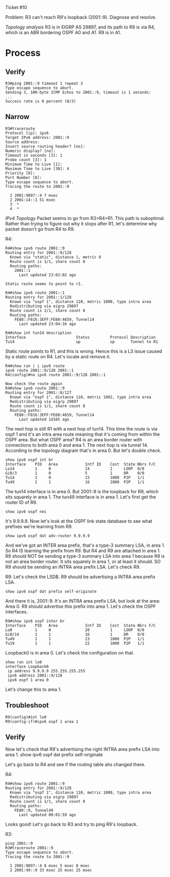 Ticket #10

Problem: R3 can't reach R9's loopback (2001::9). Diagnose and resolve.

*Topology analysis* R3 is in EIGRP AS 29897, and its path to R9 is via R4, which is an ABR bordering OSPF A0 and A1. R9 is in A1.

Process
===
Verify
---
```
R3#ping 2001::9 timeout 1 repeat 3
Type escape sequence to abort.
Sending 3, 100-byte ICMP Echos to 2001::9, timeout is 1 seconds:
...
Success rate is 0 percent (0/3)
```

Narrow
---
```
R3#traceroute         
Protocol [ip]: ipv6
Target IPv6 address: 2001::9
Source address: 
Insert source routing header? [no]: 
Numeric display? [no]: 
Timeout in seconds [3]: 1
Probe count [3]: 1
Minimum Time to Live [1]: 
Maximum Time to Live [30]: 4
Priority [0]: 
Port Number [0]: 
Type escape sequence to abort.
Tracing the route to 2001::9

  1 2001:9897::4 7 msec
  2 2001:14::1 51 msec
  3  * 
  4  * 
```

*IPv4 Topology* Packet seems to go from R3>R4>R1. This path is suboptimal. Rather than trying to figure out why it stops after R1, let's determine why packet doesn't go from R4 to R9.

R4:
```
R4#show ipv6 route 2001::9
Routing entry for 2001::9/128
  Known via "static", distance 1, metric 0
  Route count is 1/1, share count 0
  Routing paths:
    2001::1
      Last updated 23:02:02 ago

Static route seems to point to r1.

R4#show ipv6 route 2001::1 
Routing entry for 2001::1/128
  Known via "ospf 1", distance 110, metric 1000, type intra area
  Redistributing via eigrp 29897
  Route count is 1/1, share count 0
  Routing paths:
    FE80::F816:3EFF:FE60:4659, Tunnel14
      Last updated 23:04:16 ago

R4#show int tun14 description 
Interface                      Status         Protocol Description
Tu14                           up             up       Tunnel to R1
```

Static route points to R1, and this is wrong. Hence this is a L3 issue caused by a static route on R4. Let's locate and remove it.

```
R4#show run | i ipv6 route 
ipv6 route 2001::9/128 2001::1
R4(config)#no ipv6 route 2001::9/128 2001::1

Now check the route again
R4#show ipv6 route 2001::9
Routing entry for 2001::8/127
  Known via "ospf 1", distance 110, metric 1002, type intra area
  Redistributing via eigrp 29897
  Route count is 1/1, share count 0
  Routing paths:
    FE80::F816:3EFF:FE60:4659, Tunnel14
      Last updated 1d16h ago
```

The next hop is still R1 with a next hop of tun14. This time the route is via ospf 1 and it's an intra area route meaning that it's coming from within the OSPF area. But what OSPF area? R4 is an area border router with connections to both area 0 and area 1.  The next hop is via tunnel 14. According to the topology diagram that's in area 0. But let's double check.

```
show ipv6 ospf int br
Interface    PID   Area            Intf ID    Cost  State Nbrs F/C
Lo14         1     0               14         1     LOOP  0/0
Gi0/3        1     0               5          1     DR    0/0
Tu14         1     0               15         1000  P2P   1/1
Tu49         1     1               16         1000  P2P   1/1
```

The tun14 interface is in area 0. But 2001::9 is the loopback for R9, which sits squarely in area 1. The tun49 interface is in area 1. Let's first get the router ID of R9.

```
show ipv6 ospf nei
```

It's 9.9.9.9. Now let's look at the OSPF link state database to see what prefixes we're learning from R9.

```
show ipv6 ospf dat adv-router 9.9.9.9
```

And we've got an INTER area prefix, that's a type-3 summary LSA, in area 1. So R4 IS learning the prefix from R9. But R4 and R9 are attached in area 1. R9 should NOT be sending a type-3 summary LSA into area 1 because R9 is not an area border router. It sits squarely in area 1, or at least it should. SO R9 should be sending an INTRA area prefix LSA. Let's check R9. 


R9:
Let's check the LSDB. R9 should be advertising a INTRA area prefix LSA.

```
show ipv6 ospf dat prefix self-originate
```

And there it is, 2001::9. It's an INTRA area prefix LSA, but look at the area: Area 0. R9 should advertise this prefix into area 1. Let's check the OSPF interfaces.

```
R9#show ipv6 ospf inter br
Interface    PID   Area            Intf ID    Cost  State Nbrs F/C
Lo0          1     0               20         1     LOOP  0/0
Gi0/14       1     1               16         1     DR    0/0
Tu49         1     1               23         1000  P2P   1/1
Tu19         1     1               22         1000  P2P   1/1
```

Loopback0 is in area 0. Let's check the configuration on that.

```
show run int lo0
interface Loopback0
 ip address 9.9.9.9 255.255.255.255
 ipv6 address 2001::9/128
 ipv6 ospf 1 area 0
 ```

Let's change this to area 1.

Troubleshoot
---

```
R9(config)#int lo0
R9(config-if)#ipv6 ospf 1 area 1
```

Verify
---
Now let's check that R9's advertising the right INTRA area prefix LSA into area 1.
show ipv6 ospf dat prefix self-originate

Let's go back to R4 and see if the routing table ahs changed there.

R4:
```
R4#show ipv6 route 2001::9
Routing entry for 2001::9/128
  Known via "ospf 1", distance 110, metric 1000, type intra area
  Redistributing via eigrp 29897
  Route count is 1/1, share count 0
  Routing paths:
    FE80::9, Tunnel49
      Last updated 00:01:59 ago
```

Looks good! Let's go back to R3 and try to ping R9's loopback.

R3:
```
ping 2001::9
R3#traceroute 2001::9
Type escape sequence to abort.
Tracing the route to 2001::9

  1 2001:9897::4 8 msec 5 msec 8 msec
  2 2001:49::9 33 msec 25 msec 25 msec
```